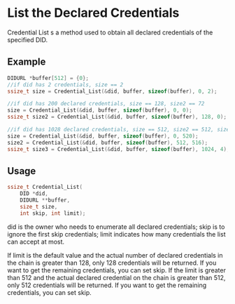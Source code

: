 # List the Declared Credentials

Credential List s a method used to obtain all declared credentials of the specified DID.

## Example

```c
DIDURL *buffer[512] = {0};
//if did has 2 credentials, size == 2
ssize_t size = Credential_List(&did, buffer, sizeof(buffer), 0, 2);

//if did has 200 declared credentials, size == 128, size2 == 72
size = Credential_List(&did, buffer, sizeof(buffer), 0, 0);
ssize_t size2 = Credential_List(&did, buffer, sizeof(buffer), 128, 0);

//if did has 1028 declared credentials, size == 512, size2 == 512, size3 == 4
size = Credential_List(&did, buffer, sizeof(buffer), 0, 520);
size2 = Credential_List(&did, buffer, sizeof(buffer), 512, 516);
ssize_t size3 = Credential_List(&did, buffer, sizeof(buffer), 1024, 4);
```

## Usage

```c
ssize_t Credential_List(
    DID *did,
    DIDURL **buffer,
    size_t size,
    int skip, int limit);
```

did is the owner who needs to enumerate all declared credentials; skip is to ignore the first skip credentials; limit indicates how many credentials the list can accept at most.

If limit is the default value and the actual number of declared credentials in the chain is greater than 128, only 128 credentials will be returned. If you want to get the remaining credentials, you can set skip. If the limit is greater than 512 and the actual declared credential on the chain is greater than 512, only 512 credentials will be returned. If you want to get the remaining credentials, you can set skip.

